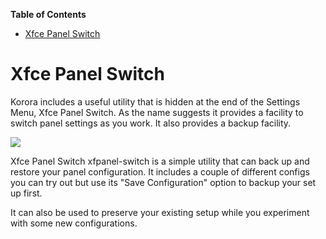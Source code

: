 

**Table of Contents**  

- [Xfce Panel Switch](#xfce-panel-switch)



# Xfce Panel Switch

Korora includes a useful utility that is hidden at the end of the Settings Menu, Xfce Panel Switch. As the name suggests it provides a facility to switch panel settings as you work. It also provides a backup facility.

![](https://github.com/kororaproject/kp-documentation/wiki/img/Xfce-Panel-Switch.png)

Xfce Panel Switch xfpanel-switch is a simple utility that can back up and restore your panel configuration. It includes a couple of different configs you can try out but use its "Save Configuration" option to backup your set up first.

It can also be used to preserve your existing setup while you experiment with some new configurations.
